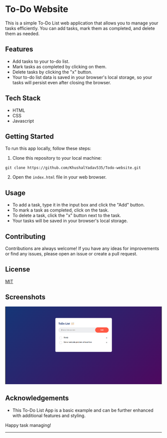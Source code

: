 
# To-Do Website
This is a simple To-Do List web application that allows you to manage your tasks efficiently. You can add tasks, mark them as completed, and delete them as needed.




## Features

- Add tasks to your to-do list.
- Mark tasks as completed by clicking on them.
- Delete tasks by clicking the "x" button.
- Your to-do list data is saved in your browser's local storage, so your tasks will persist even after closing the browser.

## Tech Stack

- HTML
- CSS
- Javascript


##  Getting Started

To run this app locally, follow these steps:

1. Clone this repository to your local machine:

```
git clone https://github.com/KhushalYadav535/Todo-website.git

```


2. Open the `index.html` file in your web browser.



## Usage

- To add a task, type it in the input box and click the "Add" button.
- To mark a task as completed, click on the task.
- To delete a task, click the "x" button next to the task.
- Your tasks will be saved in your browser's local storage.


## Contributing

Contributions are always welcome! If you have any ideas for improvements or find any issues, please open an issue or create a pull request.



## License

[MIT](https://choosealicense.com/licenses/mit/)


## Screenshots

![App Screenshot](./todo.png)


## Acknowledgements

 - This To-Do List App is a basic example and can be further enhanced with additional features and styling.

Happy task managing!

---
